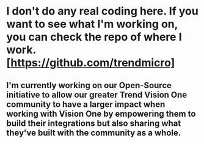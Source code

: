 # I don't do any real coding here. If you want to see what I'm working on, you can check the repo of where I work. [https://github.com/trendmicro]

## I'm currently working on our Open-Source initiative to allow our greater Trend Vision One community to have a larger impact when working with Vision One by empowering them to build their integrations but also sharing what they've built with the community as a whole.
